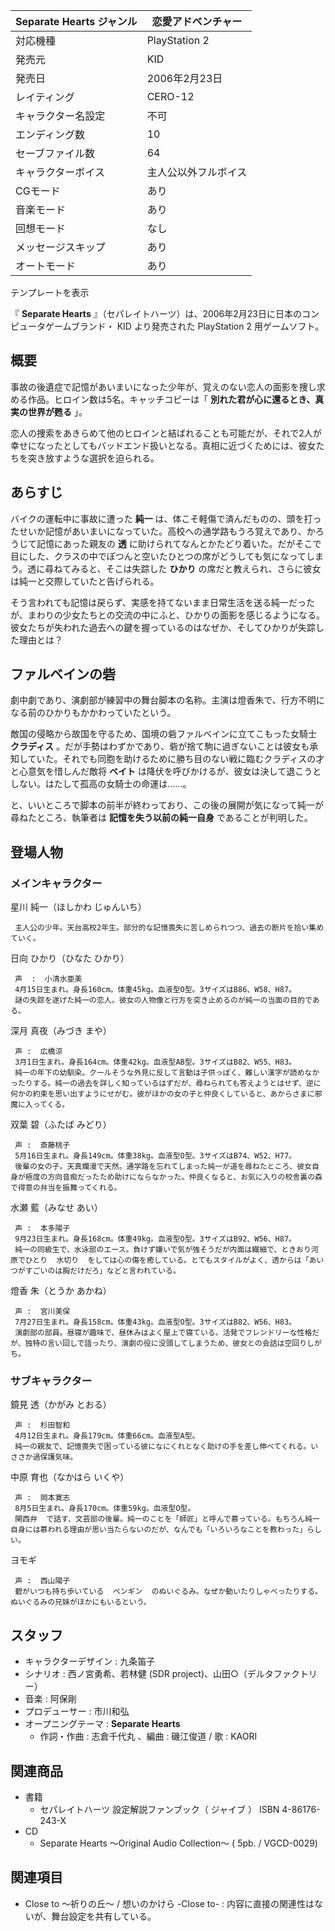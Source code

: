 Separate Hearts  ジャンル  |  恋愛アドベンチャー   
---|---  
対応機種  |  PlayStation 2   
発売元  |  KID   
発売日  |  2006年2月23日   
レイティング  |  CERO-12   
キャラクター名設定  |  不可   
エンディング数  |  10   
セーブファイル数  |  64   
キャラクターボイス  |  主人公以外フルボイス   
CGモード  |  あり   
音楽モード  |  あり   
回想モード  |  なし   
メッセージスキップ  |  あり   
オートモード  |  あり   
テンプレートを表示  
  
『 **Separate Hearts** 』（セパレイトハーツ）は、2006年2月23日に日本のコンピュータゲームブランド・  KID  より発売された
PlayStation 2  用ゲームソフト。

##  概要  

事故の後遺症で記憶があいまいになった少年が、覚えのない恋人の面影を捜し求める作品。ヒロイン数は5名。キャッチコピーは「
**別れた君が心に還るとき、真実の世界が甦る** 」。

恋人の捜索をあきらめて他のヒロインと結ばれることも可能だが、それで2人が幸せになったとしてもバッドエンド扱いとなる。真相に近づくためには、彼女たちを突き放すような選択を迫られる。

##  あらすじ  

バイクの運転中に事故に遭った **純一**
は、体こそ軽傷で済んだものの、頭を打ったせいか記憶があいまいになっていた。高校への通学路もうろ覚えであり、かろうじて記憶にあった親友の **透**
に助けられてなんとかたどり着いた。だがそこで目にした、クラスの中でぽつんと空いたひとつの席がどうしても気になってしまう。透に尋ねてみると、そこは失踪した
**ひかり** の席だと教えられ、さらに彼女は純一と交際していたと告げられる。

そう言われても記憶は戻らず、実感を持てないまま日常生活を送る純一だったが、まわりの少女たちとの交流の中にふと、ひかりの面影を感じるようになる。彼女たちが失われた過去への鍵を握っているのはなぜか、そしてひかりが失踪した理由とは？

##  ファルベインの砦  

劇中劇であり、演劇部が練習中の舞台脚本の名称。主演は燈香朱で、行方不明になる前のひかりもかかわっていたという。

敵国の侵略から故国を守るため、国境の砦ファルベインに立てこもった女騎士 **クラディス**
。だが手勢はわずかであり、砦が捨て駒に過ぎないことは彼女も承知していた。それでも同胞を助けるために勝ち目のない戦に臨むクラディスの才と心意気を惜しんだ敵将
**ベイト** は降伏を呼びかけるが、彼女は決して退こうとしない。はたして孤高の女騎士の命運は……。

と、いいところで脚本の前半が終わっており、この後の展開が気になって純一が尋ねたところ、執筆者は **記憶を失う以前の純一自身** であることが判明した。

##  登場人物  

###  メインキャラクター  

星川 純一（ほしかわ じゅんいち）

     主人公の少年。天台高校2年生。部分的な記憶喪失に苦しめられつつ、過去の断片を拾い集めていく。 
日向 ひかり（ひなた ひかり）

     声  :  小清水亜美 
     4月15日生まれ。身長160cm。体重45kg。血液型O型。3サイズはB86、W58、H87。 
     謎の失踪を遂げた純一の恋人。彼女の人物像と行方を突き止めるのが純一の当面の目的である。 
深月 真夜（みづき まや）

     声 :  広橋涼 
     3月1日生まれ。身長164cm。体重42kg。血液型AB型。3サイズはB82、W55、H83。 
     純一の年下の幼馴染。クールそうな外見に反して言動は子供っぽく、難しい漢字が読めなかったりする。純一の過去を詳しく知っているはずだが、尋ねられても答えようとはせず、逆に何かの約束を思い出すようにせがむ。彼がほかの女の子と仲良くしていると、あからさまに邪魔に入ってくる。 
双葉 碧（ふたば みどり）

     声 :  斎藤桃子 
     5月16日生まれ。身長149cm。体重38kg。血液型O型。3サイズはB74、W52、H77。 
     後輩の女の子。天真爛漫で天然。通学路を忘れてしまった純一が道を尋ねたところ、彼女自身が極度の方向音痴だったため助けにならなかった。仲良くなると、お気に入りの校舎裏の森で得意の弁当を振舞ってくれる。 
水瀬 藍（みなせ あい）

     声 :  本多陽子 
     9月23日生まれ。身長168cm。体重49kg。血液型O型。3サイズはB92、W56、H87。 
     純一の同級生で、水泳部のエース。負けず嫌いで気が強そうだが内面は繊細で、ときおり河原でひとり  水切り  をしては心の傷を癒している。とてもスタイルがよく、透からは「あいつがすごいのは胸だけだろ」などと言われている。 
燈香 朱（とうか あかね）

     声 :  宮川美保 
     7月27日生まれ。身長158cm。体重43kg。血液型O型。3サイズはB82、W56、H83。 
     演劇部の部員。昼寝が趣味で、昼休みはよく屋上で寝ている。活発でフレンドリーな性格だが、独特の言い回しで語ったり、演劇の役に没頭してしまうため、彼女との会話は空回りしがち。 

###  サブキャラクター  

鏡見 透（かがみ とおる）

     声 :  杉田智和 
     4月12日生まれ。身長179cm。体重66cm。血液型A型。 
     純一の親友で、記憶喪失で困っている彼になにくれとなく助けの手を差し伸べてくれる。いささか過保護気味。 
中原 育也（なかはら いくや）

     声 :  岡本寛志 
     8月5日生まれ。身長170cm。体重59kg。血液型O型。 
     関西弁  で話す、文芸部の後輩。純一のことを「師匠」と呼んで慕っている。もちろん純一自身には慕われる理由が思い当たらないのだが、なんでも「いろいろなことを教わった」らしい。 
ヨモギ

     声 :  西山陽子 
     碧がいつも持ち歩いている  ペンギン  のぬいぐるみ。なぜか動いたりしゃべったりする。ぬいぐるみの兄妹がほかにもいるという。 

##  スタッフ  

  * キャラクターデザイン :  九条笛子 
  * シナリオ : 西ノ宮勇希、若林健 (SDR project)、山田○（デルタファクトリー） 
  * 音楽 :  阿保剛 
  * プロデューサー : 市川和弘 
  * オープニングテーマ : **Separate Hearts**
    * 作詞・作曲 :  志倉千代丸  、編曲 :  磯江俊道  / 歌 :  KAORI 

##  関連商品  

  * 書籍 
    * セパレイトハーツ 設定解説ファンブック（  ジャイブ  ）  ISBN 4-86176-243-X 
  * CD 
    * Separate Hearts 〜Original Audio Collection〜 (  5pb.  / VGCD-0029) 

##  関連項目  

  * Close to 〜祈りの丘〜 / 想いのかけら -Close to-  : 内容に直接の関連性はないが、舞台設定を共有している。 

